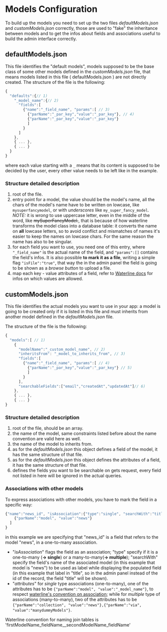# Models Configuration
To build up the models you need to set up the two files *defaultModels.json* and *customModels.json* correctly, those are used to "fake" the inheritance between models and to get the infos about fields and associations useful to build the admin interface correctly.

## defaultModels.json
This file identifies the "default models", models supposed to be the base class of some other models defined in the *customModels.json* file, that means models listed in this file ( defaultModels.json ) are not directly created.
The structure of the file is the following:
```javascript
{
  "defaults":{// 1)
    "_model_name":{// 2)
      "fields":[
        {"name":"_field_name", "params":[ // 3)
          {"parName":"_par_key","value":"_par_key"}, // 4)
          {"parName":"_par_key","value":"_par_key"}
          ]
        }
      ]
    },
    { ... },
    { ... }
  }
}
```
where each value starting with a `_` means that its content is supposed to be decided by the user, every other value needs to be left like in the example.

### Structure detailed description
1. root of the file.
2. entry point for a model, the value should be the model's name, all the chars of the model's name have to be written on lowcase, like `mysuperfancymodel`, or with _underscores_ like `my_super_fancy_model`.
 *NOTE:* it is *wrong* to use uppercase letter, even in the middle of the word, like ~~mySuperFancyModel.~~, that is because of how waterline transforms the model class into a database table: it converts the name on **all** lowcase letters, so to avoid conflict and mismatches of names it's easier to keep the names on lowcase chars. For the same reason the name has also to be singular.
3. for each field you want to use, you need one of this entry, where `"_field_name"` is the actual name of the field, and `"params":[]` contains the field's infos. It is also possible **to mark it as a file**, writing a simple flag `"isFile":"true"`, that way the in the admin panel the field is going to be shown as a *browse button* to upload a file.
4. map each key - value attributes of a field, refer to [Waterline docs](https://github.com/balderdashy/waterline-docs/blob/master/models/data-types-attributes.md) for infos on which values are allowed.


## customModels.json
This file identifies the actual models you want to use in your app: a model is going to be created only if it is listed in this file and must inherits from another model defined in the *defaultModels.json* file.

The structure of the file is the following:
```javascript
{
  "models":[ // 1)
    {
      "modelName":"_custom_model_name", // 2)
      "inheritsFrom": "_model_to_inherits_from", // 3)
      "fields":[
        {"name":"_field_name", "params":[ // 4)
          {"parName":"_par_key","value":"_par_key"} // 5)
          ]
        }
      ],
      "searchableFields":["email","createdAt","updatedAt"]// 6)
    },
    { ... },
    { ... }
}
```
### Structure detailed description
1. root of the file, should be an array.
2. the name of the model, same constraints listed before about the name convention are valid here as well.
3. the name of the model to inherits from.
4. as for the *defaultModels.json* this object defines a field of the model, it has the same structure of that file.
5. as for the *defaultModels.json* this object defines the attributes of a field, it has the same structure of that file.
6. defines the fields you want to be searchable on gets request, every field not listed in here will be ignored in the actual queries.

### Associations with other models
To express associations with other models, you have to mark the field in a specific way:

```javascript
{"name":"news_id", "isAssociation":{"type":"single", "searchWith":"title"}, "params":[
    {"parName":"model", "value":"news"}
  ]
}
```

in this example we are specifying that "news_id" is a field that refers to the model "news", in a one-to-many association.
* "*isAssociation*" flags the field as an association; "type" specify if it is a one-to-many (**-> single**) or a many-to-many(**-> multiple**); "searchWith" specify the field's name of the associated model (in this example that model is "news") to be used as label while displaying the populated field (in this example that label in "title", so in the admin panel instead of the id of the record, the field "title" will be shown).
* "*attributes*" for *single* type associations (one-to-many), one of the attributes has to be `{"parName":"model", "value":"_model_name"}`, to respect [waterline's convention on association]("https://github.com/balderdashy/waterline-docs/blob/master/models/associations/one-to-many.md"); while for *multiple* type of associations (many-to-many), two of the attributes has to be `{"parName":"collection", "value":"news"},{"parName":"via", "value":"manydummyModels"}`.

Waterline convention for naming join tables is 'firstModelName_fieldName__secondModelName_fieldName'
